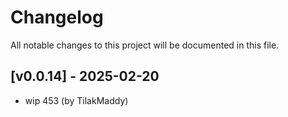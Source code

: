 # Changelog

All notable changes to this project will be documented in this file.

## [v0.0.14] - 2025-02-20

* wip 453 (by TilakMaddy)
